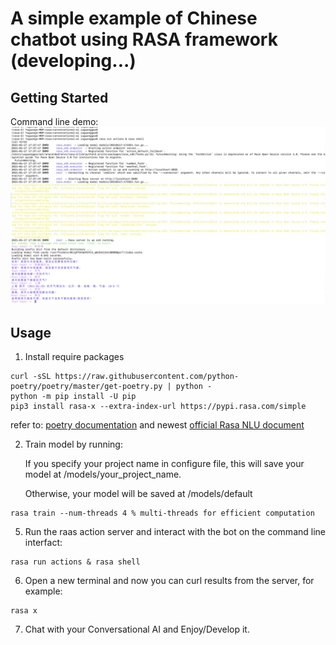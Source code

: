 # A simple example of Chinese chatbot using RASA framework (developing...)

## Getting Started
Command line demo:
![](asset/example_1.png)

## Usage 

1. Install require packages
```
curl -sSL https://raw.githubusercontent.com/python-poetry/poetry/master/get-poetry.py | python -
python -m pip install -U pip
pip3 install rasa-x --extra-index-url https://pypi.rasa.com/simple
```

refer to: [poetry documentation](https://python-poetry.org/docs/) and newest [official Rasa NLU document](https://rasa.com/docs/)


2. Train model by running:

   If you specify your project name in configure file, this will save your model at /models/your_project_name. 

   Otherwise, your model will be saved at /models/default

```
rasa train --num-threads 4 % multi-threads for efficient computation
```

5. Run the raas action server and interact with the bot on the command line interfact:

```
rasa run actions & rasa shell
```


6. Open a new terminal and now you can curl results from the server, for example:

```
rasa x
```

7. Chat with your Conversational AI and Enjoy/Develop it.

